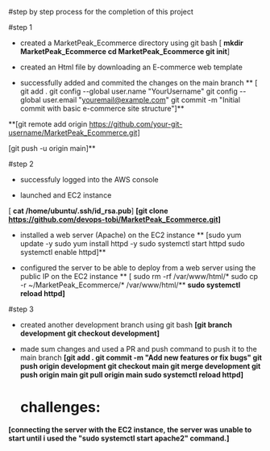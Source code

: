 #step by step process for the completion of this project

#step 1
- created a MarketPeak_Ecommerce directory using git bash
   [ **mkdir MarketPeak_Ecommerce
    cd MarketPeak_Ecommerce
    git init**]

- created an Html file by downloading an E-commerce web template

- successfully added and commited the changes on the main branch
   **  [  git add .
       git config --global user.name "YourUsername"
       git config --global user.email "youremail@example.com"
       git commit -m "Initial commit with basic e-commerce site structure"]**

**[git remote add origin https://github.com/your-git-username/MarketPeak_Ecommerce.git]

[git push -u origin main]**

#step 2
- successfuly logged into the AWS console 

- launched and EC2 instance

 [ **cat /home/ubuntu/.ssh/id_rsa.pub**]
**[git clone https://github.com/devops-tobi/MarketPeak_Ecommerce.git]**

- installed a web server (Apache) on the EC2 instance
**  [sudo yum update -y
sudo yum install httpd -y
sudo systemctl start httpd
sudo systemctl enable httpd]**

- configured the server to be able to deploy from a web server using the public IP on the EC2 instance
** [ sudo rm -rf /var/www/html/*
sudo cp -r ~/MarketPeak_Ecommerce/* /var/www/html/**
**sudo systemctl reload httpd]**


#step 3
- created another development branch using git bash
  **[git branch development
git checkout development]**

- made sum changes and used a PR and push command to push it to the main branch
**[git add .
git commit -m "Add new features or fix bugs"
git push origin development
git checkout main
git merge development
git push origin main
git pull origin main
sudo systemctl reload httpd]**

  # challenges:
**[connecting the server with the EC2 instance, the server was unable to start until i used the "sudo systemctl start apache2" command.]**

